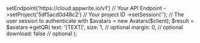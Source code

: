 <?php

use Appwrite\Client;
use Appwrite\Services\Avatars;

$client = (new Client())
    ->setEndpoint('https://cloud.appwrite.io/v1') // Your API Endpoint
    ->setProject('5df5acd0d48c2') // Your project ID
    ->setSession(''); // The user session to authenticate with

$avatars = new Avatars($client);

$result = $avatars->getQR(
    text: '[TEXT]',
    size: 1, // optional
    margin: 0, // optional
    download: false // optional
);